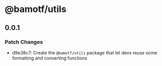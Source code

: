 # @bamotf/utils

## 0.0.1

### Patch Changes

- d9e38c7: Create the `@bamotf/utils` package that let devs reuse some
  formatting and converting functions
